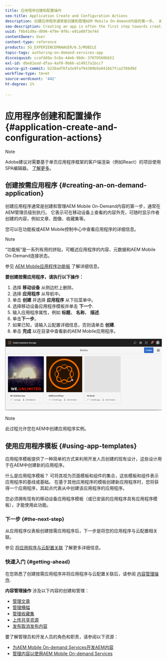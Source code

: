 ```yaml
---
title: 应用程序创建和配置操作
seo-title: Application Create and Configuration Actions
description: 创建应用程序通常是创建和管理AEM Mobile On-Demand内容的第一步。 关注此页面以了解更多信息。
seo-description: Creating an app is often the first step towards creating and managing AEM Mobile On-Demand content. Follow this page to learn more.
uuid: f6b41d9a-d896-479e-9f6c-e91a88f3e74d
contentOwner: User
content-type: reference
products: SG_EXPERIENCEMANAGER/6.5/MOBILE
topic-tags: authoring-on-demand-services-app
discoiquuid: ccafd49a-5c8a-44eb-9b0c-37070560bb52
exl-id: dbe81ead-dfaa-4af0-9b66-a14917a1bcc7
source-git-commit: b220adf6fa3e9faf94389b9a9416b7fca2f89d9d
workflow-type: tm+mt
source-wordcount: '442'
ht-degree: 1%

---
```


# 应用程序创建和配置操作{#application-create-and-configuration-actions}

>[!NOTE]
>
>Adobe建议对需要基于单页应用程序框架的客户端渲染（例如React）的项目使用SPA编辑器。 [了解更多](/help/sites-developing/spa-overview.md)。

## 创建按需应用程序 {#creating-an-on-demand-application}

创建应用程序通常是创建和管理AEM Mobile On-Demand内容的第一步，通常在AEM管理员级别执行。 它表示可在移动设备上查看的内容外壳，可随时显示作者创建的内容，例如文章、图像、收藏集等。

您可以在功能板或AEM Mobile控制中心中查看应用程序的详细信息。

>[!NOTE]
>
>“功能板”是一系列有用的拼贴，可概述应用程序的内容、元数据和AEM Mobile On-Demand连接状态。
>
>参见 [AEM Mobile应用程序功能板](/help/mobile/mobile-apps-ondemand-application-dashboard.md) 了解详细信息。

**要创建按需应用程序，请执行以下操作：**

1. 选择 **移动设备** 从侧边栏上删除。
1. 选择 **应用程序** 从导航中。
1. 单击 **创建** 并选择 **应用程序** 从下拉菜单中。
1. 选择移动设备应用程序模板并单击 **下一个**.
1. 输入应用程序属性，例如 **标题**， **名称**， **描述**.
1. 单击&#x200B;**下一步**。
1. 如果已知，请输入云配置详细信息，否则请单击 **创建**.
1. 单击 **完成** 以在目录中查看新的AEM Mobile应用程序。

![chlimage_1](assets/chlimage_1.gif)

>[!NOTE]
>
>此过程允许您在AEM中创建应用程序实例。

## 使用应用程序模板 {#using-app-templates}

应用程序模板提供了一种简单的方式来利用开发人员创建的现有设计，这些设计用于在AEM中创建新的应用程序。

什么是应用程序模板？ 可将其视为页面模板和组件的集合，这些模板和组件表示应用程序的基线或基础。
在基于其他应用程序的模板创建新应用程序时，您将获得一个应用程序，其起点代表从中创建该应用程序的应用程序。

您必须拥有现有的移动设备应用程序模板（或已安装的应用程序具有应用程序模板），才能使用此功能。

### 下一步 {#the-next-step}

从应用程序仪表板创建按需应用程序后，下一步是将您的应用程序与云配置相关联。

参见 [将应用程序与云配置关联](/help/mobile/mobile-on-demand-associating-an-on-demand-app-to-cloud-configuration.md) 了解更多详细信息。

### 快速入门 {#getting-ahead}

在您熟悉了创建按需应用程序并将应用程序与云配置关联后，请参阅 [内容管理操作](/help/mobile/mobile-apps-ondemand-manage-content-ondemand.md).

**内容管理操作** 涉及以下内容的创建和管理：

* [管理文章](/help/mobile/mobile-on-demand-managing-articles.md)
* [管理横幅](/help/mobile/mobile-on-demand-managing-banners.md)
* [管理收藏集](/help/mobile/mobile-on-demand-managing-collections.md)
* [上传共享资源](/help/mobile/mobile-on-demand-shared-resources.md)
* [发布取消发布内容](/help/mobile/mobile-on-demand-publishing-unpublishing.md)

要了解管理员和开发人员的角色和职责，请参阅以下资源：

* [为AEM Mobile On-demand Services开发AEM内容](/help/mobile/aem-mobile-on-demand.md)
* [管理内容以使用AEM Mobile On-demand Services](/help/mobile/aem-mobile.md)
